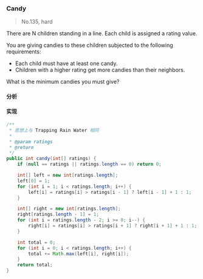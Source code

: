### Candy

> No.135, hard

There are N children standing in a line. Each child is assigned a rating value.

You are giving candies to these children subjected to the following requirements:

- Each child must have at least one candy.
- Children with a higher rating get more candies than their neighbors.

What is the minimum candies you must give?

#### 分析

#### 实现

```java
/**
 * 思想上与 Trapping Rain Water 相同
 *
 * @param ratings
 * @return
 */
public int candy(int[] ratings) {
    if (null == ratings || ratings.length == 0) return 0;

    int[] left = new int[ratings.length];
    left[0] = 1;
    for (int i = 1; i < ratings.length; i++) {
        left[i] = ratings[i] > ratings[i - 1] ? left[i - 1] + 1 : 1;
    }

    int[] right = new int[ratings.length];
    right[ratings.length - 1] = 1;
    for (int i = ratings.length - 2; i >= 0; i--) {
        right[i] = ratings[i] > ratings[i + 1] ? right[i + 1] + 1 : 1;
    }

    int total = 0;
    for (int i = 0; i < ratings.length; i++) {
        total += Math.max(left[i], right[i]);
    }
    return total;
}
```
